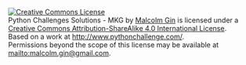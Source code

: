 <a rel="license" href="http://creativecommons.org/licenses/by-sa/4.0/"><img alt="Creative Commons License" style="border-width:0" src="https://i.creativecommons.org/l/by-sa/4.0/88x31.png" /></a><br /><span xmlns:dct="http://purl.org/dc/terms/" href="http://purl.org/dc/dcmitype/Text" property="dct:title" rel="dct:type">Python Challenges Solutions - MKG</span> by <a xmlns:cc="http://creativecommons.org/ns#" href="http://www.malcolmgin.com/geekblog/" property="cc:attributionName" rel="cc:attributionURL">Malcolm Gin</a> is licensed under a <a rel="license" href="http://creativecommons.org/licenses/by-sa/4.0/">Creative Commons Attribution-ShareAlike 4.0 International License</a>.<br />Based on a work at <a xmlns:dct="http://purl.org/dc/terms/" href="http://www.pythonchallenge.com/" rel="dct:source">http://www.pythonchallenge.com/</a>.<br />Permissions beyond the scope of this license may be available at <a xmlns:cc="http://creativecommons.org/ns#" href="mailto:malcolm.gin@gmail.com" rel="cc:morePermissions">mailto:malcolm.gin@gmail.com</a>.
